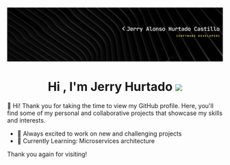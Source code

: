 ![Jerry Hurtado Banner](https://raw.githubusercontent.com/tetohc/MediaResources/refs/heads/main/images/covers/my_cover_2.png?token=GHSAT0AAAAAAC3S2ANXHVMIRDZI3LAT54H4Z23DVKA)

<h1 align="center"><b>Hi , I'm Jerry Hurtado </b><img src="https://media.giphy.com/media/hvRJCLFzcasrR4ia7z/giphy.gif" width="35"></h1>

👋 Hi! Thank you for taking the time to view my GitHub profile. Here, you'll find some of my personal and collaborative projects that showcase my skills and interests.

- 🚀 Always excited to work on new and challenging projects
- 🌱 Currently Learning: Microservices architecture

Thank you again for visiting!
